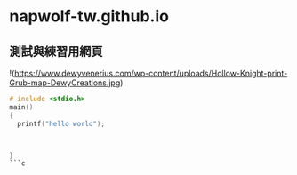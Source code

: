 # napwolf-tw.github.io
## 測試與練習用網頁
!(https://www.dewyvenerius.com/wp-content/uploads/Hollow-Knight-print-Grub-map-DewyCreations.jpg)

```c
# include <stdio.h>
main()
{
  printf("hello world");



}
```c
